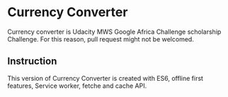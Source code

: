 # Currency Converter
Currency converter is Udacity MWS Google Africa Challenge scholarship Challenge. For this reason, pull request might not be welcomed.

## Instruction
This version of Currency Converter is created with ES6, offline first features, Service worker, fetche and cache API.
